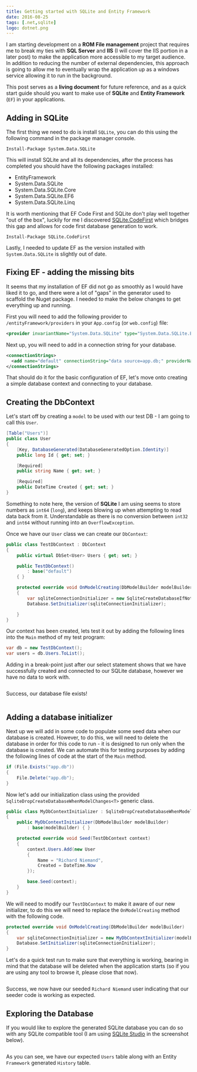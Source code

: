 ```yaml
---
title: Getting started with SQLite and Entity Framework
date: 2016-08-25
tags: [.net,sqlite]
logo: dotnet.png
---
```

I am starting development on a **ROM File management** project that requires me to break my ties with **SQL Server** and **IIS** (I will cover the IIS portion in a later post) to make the application more accessible to my target audience. In addition to reducing the number of external dependencies, this approach is going to allow me to eventually wrap the application up as a windows service allowing it to run in the background.

This post serves as a **living document** for future reference, and as a quick start guide should you want to make use of **SQLite** and **Entity Framework** (`EF`) in your applications.

## Adding in SQLite
The first thing we need to do is install `SQLite`, you can do this using the following command in the package manager console.

```
Install-Package System.Data.SQLite
```

This will install SQLite and all its dependencies, after the process has completed you should have the following packages installed:

- EntityFramework
- System.Data.SQLite
- System.Data.SQLite.Core
- System.Data.SQLite.EF6
- System.Data.SQLite.Linq

It is worth mentioning that EF Code First and SQLite don't play well together "out of the box", luckily for me I discovered [SQLite.CodeFirst](https://github.com/msallin/SQLiteCodeFirst) which bridges this gap and allows for code first database generation to work.

```
Install-Package SQLite.CodeFirst
```

Lastly, I needed to update EF as the version installed with `System.Data.SQLite` is slightly out of date.

## Fixing EF - adding the missing bits
It seems that my installation of EF did not go as smoothly as I would have liked it to go, and there were a lot of "gaps" in the generator used to scaffold the Nuget package. I needed to make the below changes to get everything up and running.

First you will need to add the following provider to `/entityFramework/providers` in your `App.config` (or `web.config`) file:

```xml
<provider invariantName="System.Data.SQLite" type="System.Data.SQLite.EF6.SQLiteProviderServices, System.Data.SQLite.EF6" />
```

Next up, you will need to add in a connection string for your database.

```xml
<connectionStrings>
  <add name="default" connectionString="data source=app.db;" providerName="System.Data.SQLite" />
</connectionStrings>
```

That should do it for the basic configuration of EF, let's move onto creating a simple database context and connecting to your database.

## Creating the DbContext
Let's start off by creating a `model` to be used with our test DB - I am going to call this `User`.

```cs
[Table("Users")]
public class User
{
    [Key, DatabaseGenerated(DatabaseGeneratedOption.Identity)]
    public long Id { get; set; }

    [Required]
    public string Name { get; set; }

    [Required]
    public DateTime Created { get; set; }
}
```

Something to note here, the version of **SQLite** I am using seems to store numbers as `int64` (`long`), and keeps blowing up when attempting to read data back from it. Understandable as there is no conversion between `int32` and `int64` without running into an `OverflowException`.

Once we have our `User` class we can create our `DbContext`:

```cs
public class TestDbContext : DbContext
{
    public virtual DbSet<User> Users { get; set; }

    public TestDbContext()
        : base("default")
    { }

    protected override void OnModelCreating(DbModelBuilder modelBuilder)
    {
        var sqliteConnectionInitializer = new SqliteCreateDatabaseIfNotExists<TestDbContext>(modelBuilder);
        Database.SetInitializer(sqliteConnectionInitializer);

    }
}
```

Our context has been created, lets test it out by adding the following lines into the `Main` method of my test program:

```cs
var db = new TestDbContext();
var users = db.Users.ToList();
```

Adding in a break-point just after our select statement shows that we have successfully created and connected to our SQLite database, however we have no data to work with.

<img src="./001.png" alt="">

Success, our database file exists!

<img src="./002.png" alt="">

## Adding a database initializer
Next up we will add in some code to populate some seed data when our database is created. However, to do this, we will need to delete the database in order for this code to run - it is designed to run only when the database is created. We can automate this for testing purposes by adding the following lines of code at the start of the `Main` method.

```cs
if (File.Exists("app.db"))
{
    File.Delete("app.db");
}
```

Now let's add our initialization class using the provided `SqliteDropCreateDatabaseWhenModelChanges<T>` generic class.

```cs
public class MyDbContextInitializer : SqliteDropCreateDatabaseWhenModelChanges<TestDbContext>
{
    public MyDbContextInitializer(DbModelBuilder modelBuilder)
        : base(modelBuilder) { }

    protected override void Seed(TestDbContext context)
    {
        context.Users.Add(new User
        {
            Name = "Richard Niemand",
            Created = DateTime.Now
        });

        base.Seed(context);
    }
}
```

We will need to modify our `TestDbContext` to make it aware of our new initializer, to do this we will need to replace the `OnModelCreating` method with the following code.

```cs
protected override void OnModelCreating(DbModelBuilder modelBuilder)
{
    var sqliteConnectionInitializer = new MyDbContextInitializer(modelBuilder);
    Database.SetInitializer(sqliteConnectionInitializer);
}
```

Let's do a quick test run to make sure that everything is working, bearing in mind that the database will be deleted when the application starts (so if you are using any tool to browse it, please close that now).

<img src="./003.png" alt="">

Success, we now have our seeded `Richard Niemand` user indicating that our seeder code is working as expected.

## Exploring the Database
If you would like to explore the generated SQLite database you can do so with any SQLite compatible tool (I am using [SQLite Studio](https://sqlitestudio.pl/?act=download) in the screenshot below).

<img src="./004.png" alt="">

As you can see, we have our expected `Users` table along with an Entity `Framework` generated `History` table.

